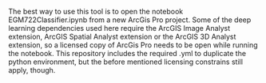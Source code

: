 The best way to use this tool is to open the notebook EGM722Classifier.ipynb from a new ArcGis Pro project.  Some of the deep learning dependencies used here require the ArcGIS Image Analyst extension, 
ArcGIS Spatial Analyst extension or the ArcGIS 3D Analyst extension, so a licensed copy of ArcGis Pro needs to be open while running the notebook.  This repository includes the required .yml to duplicate the python environment, but 
the before mentioned licensing constrains still apply, though.
